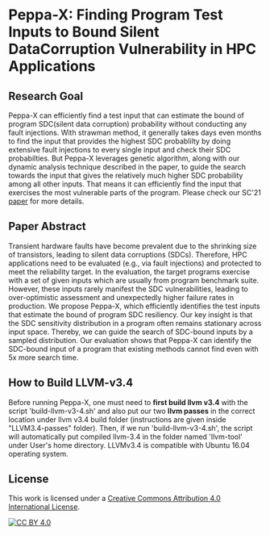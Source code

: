 Peppa-X: Finding Program Test Inputs to Bound Silent DataCorruption Vulnerability in HPC Applications
====

## Research Goal
Peppa-X can efficiently find a test input that can estimate the bound of program SDC(silent data corruption) probability without conducting any fault injections. With strawman method, it generally takes days even months to find the input that provides the highest SDC probablilty by doing extensive fault injections to every single input and check their SDC probabilties. But Peppa-X leverages genetic algorithm, along with our dynamic analysis technique described in the paper, to guide the search towards the input that gives the relatively much higher SDC probability among all other inputs. That means it can efficiently find the input that exercises the most vulnerable parts of the program. 
Please check our SC'21 [paper](https://dl.acm.org/doi/10.1145/3458817.3476147) for more details.

## Paper Abstract
Transient hardware faults have become prevalent due to the shrinking size of transistors, leading to silent data corruptions (SDCs). Therefore, HPC applications need to be evaluated (e.g., via fault injections) and protected to meet the reliability target. In the evaluation, the target programs exercise with a set of given inputs which are usually from program benchmark suite. However, these inputs rarely manifest the SDC vulnerabilities, leading to over-optimistic assessment and unexpectedly higher failure rates in production. We propose Peppa-X, which efficiently identifies the test inputs that estimate the bound of program SDC resiliency. Our key insight is that the SDC sensitivity distribution in a program often remains stationary across input space. Thereby, we can guide the search of SDC-bound inputs by a sampled distribution. Our evaluation shows that Peppa-X can identify the SDC-bound input of a program that existing methods cannot find even with 5x more search time.

## How to Build LLVM-v3.4
Before running Peppa-X, one must need to **first build llvm v3.4** with the script 'build-llvm-v3-4.sh' and also put our two **llvm passes** in the correct location under llvm v3.4 build folder (instructions are given inside "LLVM3.4-passes" folder). Then, if we run 'build-llvm-v3-4.sh', the script will automatically put compiled llvm-3.4 in the folder named 'llvm-tool' under User's home directory. LLVMv3.4 is compatible with Ubuntu 16.04 operating system.

## License

This work is licensed under a [Creative Commons Attribution 4.0 International License](https://creativecommons.org/licenses/by/4.0/).

[![CC BY 4.0](https://licensebuttons.net/l/by/4.0/88x31.png)](https://creativecommons.org/licenses/by/4.0/)
